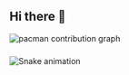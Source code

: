 ## Hi there 👋

<!--
**fawwazalf/fawwazalf** is a ✨ _special_ ✨ repository because its `README.md` (this file) appears on your GitHub profile.

Here are some ideas to get you started:

- 🔭 I’m currently working on ...
- 🌱 I’m currently learning ...
- 👯 I’m looking to collaborate on ...
- 🤔 I’m looking for help with ...
- 💬 Ask me about ...
- 📫 How to reach me: ...
- 😄 Pronouns: ...
- ⚡ Fun fact: ...
-->

<picture>
  <source media="(prefers-color-scheme: dark)" srcset="https://raw.githubusercontent.com/fawwaz-dev/fawwaz-dev/output/pacman-contribution-graph-dark.svg">
  <source media="(prefers-color-scheme: light)" srcset="https://raw.githubusercontent.com/fawwaz-dev/fawwaz-dev/output/pacman-contribution-graph.svg">
  <img alt="pacman contribution graph" src="https://raw.githubusercontent.com/fawwaz-dev/fawwaz-dev/output/pacman-contribution-graph.svg">
</picture>

###

<img src="https://raw.githubusercontent.com/fawwaz-dev/fawwaz-dev/output/snake.svg" alt="Snake animation" />

###
